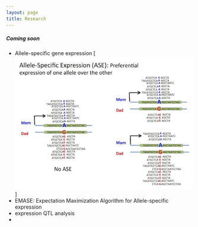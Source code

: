 ```yaml
---
layout: page
title: Research
---
```


##### Coming soon
* Allele-specific gene expression
[![ASE](https://github.com/narayananr/narayananr.github.io/blob/master/public/images/ASE-cartoon.jpg)]
* EMASE: Expectation Maximization Algorithm for Allele-specific expression
* expression QTL analysis
*
